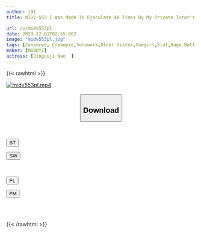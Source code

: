 ```yaml
---
author: j91
title: MIDV-553 I Was Made To Ejaculate 40 Times By My Private Tutor's Older Sister During A 24-hour X 7-day Sexual Intercourse With My Parents While She Was Away. Jinguji Nao

url: /v/midv553pl
date: 2023-12-01T02:55:00Z
image: "midv553pl.jpg"
tags: [Censored, Creampie,Solowork,Older Sister,Cowgirl,Slut,Huge Butt	]
maker: [MOODYZ]
actress: [Jinguuji Nao  ]
---
```



{{< rawhtml >}}

<div class="video" data-videoid="9WVXjrg3LWSaMMl">
    <a href="javascript:;">
        <img src="/v/midv553pl/midv553pl.jpg" width="WIDTH" height="HEIGHT" alt="midv553pl.mp4" loading="lazy">
    </a>
</div>

<script type="text/javascript" src="https://j91.asia/asset/on-demand-st.js"></script>

<br>
  <link rel="stylesheet" href="https://j91.asia/asset/bs5.css">
  
  <center>
  <button class="btn btn-primary" type="button" data-bs-toggle="collapse" data-bs-target=".multi-collapse" aria-expanded="false" aria-controls="multiCollapseExample1 multiCollapseExample2"><h2>Download</h2></button></center>
</p>
<div class="row">
  <div class="col">
    <div class="collapse multi-collapse" id="multiCollapseExample1">
      <div class="card card-body">
	      	      <br>
<div class="buttons">  
<p><a href="https://streamtape.to/v/9WVXjrg3LWSaMMl" target="_blank"><button class="btn-hover color-3"><i class="fa fa-download"></i> ST</button></a></p>
<p><a href="https://flaswish.com/kbdb25ek7h46" target="_blank"><button class="btn-hover color-2"><i class="fa fa-download"></i> SW</button></a></p></div>
    </div>
  </div>
</div>
  <div class="col">
    <div class="collapse multi-collapse" id="multiCollapseExample2">
      <div class="card card-body">
	      <br>
<div class="buttons">
<p><a href="javascript:;" target="_blank"><button class="btn-hover color-9"><i class="fa fa-download"></i> FL</button></a></p>
<p><a href="javascript:;" target="_blank"><button class="btn-hover color-8"><i class="fa fa-download"></i> FM</button></a></p></div>
<br><br>
      </div>
    </div>
  </div>
</div>

{{< /rawhtml >}}